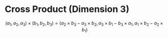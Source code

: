 # Cross Product (Dimension 3)

$$ (a_1,a_2,a_3) \times (b_1,b_2,b_3) = ( a_2 \times b_3 - a_3 \times b_2, a_3 \times b_1 - b_3 \times a_1, a_1 \times b_2 - a_2 \times b_1) $$
